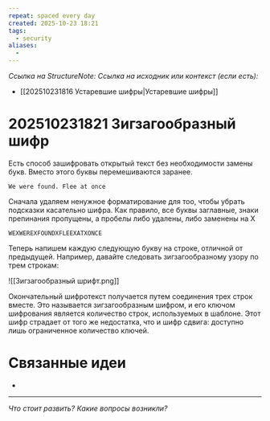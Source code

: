 ```yaml
---
repeat: spaced every day
created: 2025-10-23 18:21
tags:
  - security
aliases:
  -
---
```

*Ссылка на StructureNote:*
*Ссылка на исходник или контекст (если есть):*
- [[202510231816 Устаревшие шифры|Устаревшие шифры]]

# 202510231821 Зигзагообразный шифр

Есть способ зашифровать открытый текст без необходимости замены букв. Вместо этого буквы перемешиваются заранее.

```
We were found. Flee at once
```

Сначала удаляем ненужное форматирование для тоо, чтобы убрать подсказки касательно шифра. Как правило, все буквы заглавные, знаки препинания пропущены, а пробелы либо удалены, либо заменены на X

```
WEXWEREXFOUNDXFLEEXATXONCE
```

Теперь напишем каждую следующую букву на строке‚ отличной от предыдущей. Например, давайте следовать зигзагообразному узору по трем строкам:

![[Зигзагообразный шрифт.png]]

Окончательный шифротекст получается путем соединения трех строк вместе. Это называется зигзагообразным шифром, и его ключом шифрования является количество строк, используемых в шаблоне. Этот шифр страдает от того же недостатка‚ что и шифр сдвига: доступно лишь ограниченное количество ключей.

# Связанные идеи

- 

---

*Что стоит развить? Какие вопросы возникли?*
